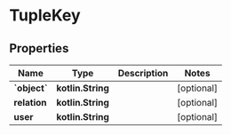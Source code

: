 
# TupleKey

## Properties
Name | Type | Description | Notes
------------ | ------------- | ------------- | -------------
**&#x60;object&#x60;** | **kotlin.String** |  |  [optional]
**relation** | **kotlin.String** |  |  [optional]
**user** | **kotlin.String** |  |  [optional]



